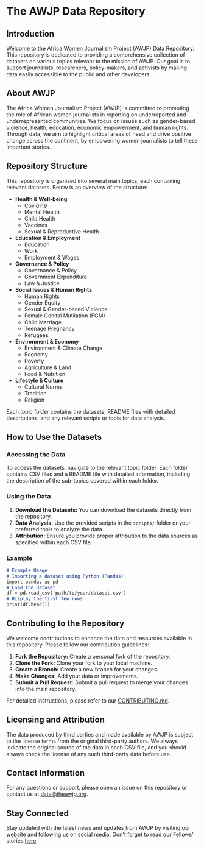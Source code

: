 # The AWJP Data Repository

## Introduction

Welcome to the Africa Women Journalism Project (AWJP) Data Repository. This repository is dedicated to providing a comprehensive collection of datasets on various topics relevant to the mission of AWJP. Our goal is to support journalists, researchers, policy-makers, and activists by making data easily accessible to the public and other developers.

## About AWJP

The Africa Women Journalism Project (AWJP) is committed to promoting the role of African women journalists in reporting on underreported and underrepresented communities. We focus on issues such as gender-based violence, health, education, economic empowerment, and human rights. Through data, we aim to highlight critical areas of need and drive positive change across the continent, by empowering women journalists to tell these important stories.

## Repository Structure

This repository is organized into several main topics, each containing relevant datasets. Below is an overview of the structure:
- **Health & Well-being**
  - Covid-19
  - Mental Health
  - Child Health
  - Vaccines
  - Sexual & Reproductive Health
- **Education & Employment**
  - Education
  - Work
  - Employment & Wages
- **Governance & Policy**
  - Governance & Policy
  - Government Expenditure
  - Law & Justice
- **Social Issues & Human Rights**
  - Human Rights
  - Gender Equity
  - Sexual & Gender-based Violence
  - Female Genital Mutilation (FGM)
  - Child Marriage
  - Teenage Pregnancy
  - Refugees
- **Environment & Economy**
  - Environment & Climate Change
  - Economy
  - Poverty
  - Agriculture & Land
  - Food & Nutrition
- **Lifestyle & Culture**
  - Cultural Norms
  - Tradition
  - Religion 
  

Each topic folder contains the datasets, README files with detailed descriptions, and any relevant scripts or tools for data analysis.

## How to Use the Datasets

### Accessing the Data 

To access the datasets, navigate to the relevant topic folder. Each folder contains CSV files and a README file with detailed information, including the description of the sub-topics covered within each folder.

### Using the Data

1. **Download the Datasets:** You can download the datasets directly from the repository.
2. **Data Analysis:** Use the provided scripts in the `scripts/` folder or your preferred tools to analyze the data.
3. **Attribution:** Ensure you provide proper attribution to the data sources as specified within each CSV file.

### Example

```markdown
# Example Usage
# Importing a dataset using Python (Pandas)
import pandas as pd
# Load the dataset
df = pd.read_csv('path/to/your/dataset.csv')
# Display the first few rows
print(df.head())
```

## Contributing to the Repository

We welcome contributions to enhance the data and resources available in this repository. Please follow our contribution guidelines:
1. **Fork the Repository:** Create a personal fork of the repository.
2. **Clone the Fork:** Clone your fork to your local machine.
3. **Create a Branch:** Create a new branch for your changes.
4. **Make Changes:** Add your data or improvements.
5. **Submit a Pull Request:** Submit a pull request to merge your changes into the main repository.

For detailed instructions, please refer to our [CONTRIBUTING.md](CONTRIBUTING.md).

## Licensing and Attribution

The data produced by third parties and made available by AWJP is subject to the license terms from the original third-party authors. We always indicate the original source of the data in each CSV file, and you should always check the license of any such third-party data before use.

## Contact Information

For any questions or support, please open an issue on this repository or contact us at [data@theawjp.org](mailto:data@theawjp.org).

## Stay Connected

Stay updated with the latest news and updates from AWJP by visiting our [website](https://theawjp.org/) and following us on social media. Don't forget to read our Fellows' stories [here](https://theawjp.org/stories/).
